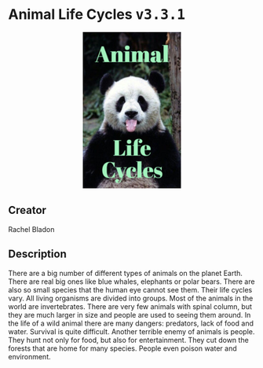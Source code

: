 
# Animal Life Cycles <kbd>v3.3.1</kbd>

<center>
  <img src="./cover-1024.jpg"/>
</center>

## Creator
Rachel Bladon

## Description
There are a big number of different types of animals on the planet Earth. There are real big ones like blue whales, elephants or polar bears. There are also so small species that the human eye cannot see them. Their life cycles vary. All living organisms are divided into groups. Most of the animals in the world are invertebrates. There are very few animals with spinal column, but they are much larger in size and people are used to seeing them around. In the life of a wild animal there are many dangers: predators, lack of food and water. Survival is quite difficult. Another terrible enemy of animals is people. They hunt not only for food, but also for entertainment. They cut down the forests that are home for many species. People even poison water and environment.
